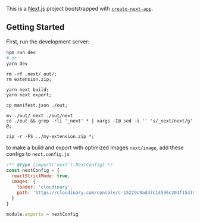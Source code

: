 This is a [Next.js](https://nextjs.org/) project bootstrapped with [`create-next-app`](https://github.com/vercel/next.js/tree/canary/packages/create-next-app).

## Getting Started

First, run the development server:

```bash
npm run dev
# or
yarn dev
```
```
rm -rf .next/ out/;
rm extension.zip;

yarn next build;
yarn next export;

cp manifest.json ./out;

mv ./out/_next ./out/next
cd ./out && grep -rli '_next' * | xargs -I@ sed -i '' 's/_next/next/g' @;

zip -r -FS ../my-extension.zip *;
```

to make a build and export with optimized Images  `next/image`, add these configs to `next.config.js`

```js
/** @type {import('next').NextConfig} */
const nextConfig = {
  reactStrictMode: true,
  images: {
    loader: 'cloudinary',
    path: 'https://cloudinary.com/console/c-15229c9ad47c14596c201f153198d7/'
  }
}

module.exports = nextConfig
```
